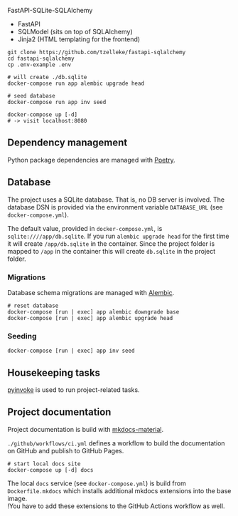 FastAPI-SQLite-SQLAlchemy

- FastAPI
- SQLModel (sits on top of SQLAlchemy)
- Jinja2 (HTML templating for the frontend)

```shell
git clone https://github.com/tzelleke/fastapi-sqlalchemy
cd fastapi-sqlalchemy
cp .env-example .env

# will create ./db.sqlite
docker-compose run app alembic upgrade head

# seed database
docker-compose run app inv seed

docker-compose up [-d]
# -> visit localhost:8080
```

## Dependency management

Python package dependencies are managed with [Poetry](https://python-poetry.org/).

## Database

The project uses a SQLite database.
That is, no DB server is involved.
The database DSN is provided via the environment variable `DATABASE_URL` (see `docker-compose.yml`).

The default value, provided in `docker-compose.yml`, is `sqlite:////app/db.sqlite`.
If you run `alembic upgrade head` for the first time it will create `/app/db.sqlite` in the container.
Since the project folder is mapped to `/app` in the container this will create `db.sqlite` in the project folder.

### Migrations

Database schema migrations are managed with [Alembic](https://alembic.sqlalchemy.org/en/latest/index.html).

```shell
# reset database
docker-compose [run | exec] app alembic downgrade base
docker-compose [run | exec] app alembic upgrade head
```

### Seeding

```shell
docker-compose [run | exec] app inv seed
```

## Housekeeping tasks

[pyinvoke](https://docs.pyinvoke.org/en/stable/getting-started.html) is used to run project-related tasks.

## Project documentation

Project documentation is build with [mkdocs-material](https://squidfunk.github.io/mkdocs-material/).

`./github/workflows/ci.yml` defines a workflow to build the documentation on GitHub and publish to GitHub Pages.


```shell
# start local docs site
docker-compose up [-d] docs
```

The local `docs` service (see `docker-compose.yml`) is build from `Dockerfile.mkdocs` which installs additional mkdocs extensions into the base image.  
!You have to add these extensions to the GitHub Actions workflow as well.

